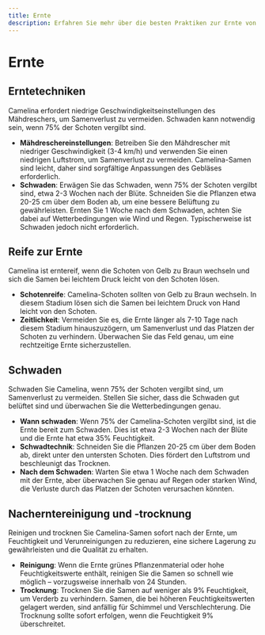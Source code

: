 ```yaml
---
title: Ernte
description: Erfahren Sie mehr über die besten Praktiken zur Ernte von Camelina, einschließlich Zeitpunkt, Techniken und Nacherntebehandlung.
---
```

# Ernte

## Erntetechniken

Camelina erfordert niedrige Geschwindigkeitseinstellungen des Mähdreschers, um Samenverlust zu vermeiden. Schwaden kann notwendig sein, wenn 75% der Schoten vergilbt sind.

- **Mähdreschereinstellungen**: Betreiben Sie den Mähdrescher mit niedriger Geschwindigkeit (3-4 km/h) und verwenden Sie einen niedrigen Luftstrom, um Samenverlust zu vermeiden. Camelina-Samen sind leicht, daher sind sorgfältige Anpassungen des Gebläses erforderlich.
- **Schwaden**: Erwägen Sie das Schwaden, wenn 75% der Schoten vergilbt sind, etwa 2-3 Wochen nach der Blüte. Schneiden Sie die Pflanzen etwa 20-25 cm über dem Boden ab, um eine bessere Belüftung zu gewährleisten. Ernten Sie 1 Woche nach dem Schwaden, achten Sie dabei auf Wetterbedingungen wie Wind und Regen. Typischerweise ist Schwaden jedoch nicht erforderlich.

## Reife zur Ernte

Camelina ist erntereif, wenn die Schoten von Gelb zu Braun wechseln und sich die Samen bei leichtem Druck leicht von den Schoten lösen.

- **Schotenreife**: Camelina-Schoten sollten von Gelb zu Braun wechseln. In diesem Stadium lösen sich die Samen bei leichtem Druck von Hand leicht von den Schoten.
- **Zeitlichkeit**: Vermeiden Sie es, die Ernte länger als 7-10 Tage nach diesem Stadium hinauszuzögern, um Samenverlust und das Platzen der Schoten zu verhindern. Überwachen Sie das Feld genau, um eine rechtzeitige Ernte sicherzustellen.

## Schwaden

Schwaden Sie Camelina, wenn 75% der Schoten vergilbt sind, um Samenverlust zu vermeiden. Stellen Sie sicher, dass die Schwaden gut belüftet sind und überwachen Sie die Wetterbedingungen genau.

- **Wann schwaden**: Wenn 75% der Camelina-Schoten vergilbt sind, ist die Ernte bereit zum Schwaden. Dies ist etwa 2-3 Wochen nach der Blüte und die Ernte hat etwa 35% Feuchtigkeit.
- **Schwadtechnik**: Schneiden Sie die Pflanzen 20-25 cm über dem Boden ab, direkt unter den untersten Schoten. Dies fördert den Luftstrom und beschleunigt das Trocknen.
- **Nach dem Schwaden**: Warten Sie etwa 1 Woche nach dem Schwaden mit der Ernte, aber überwachen Sie genau auf Regen oder starken Wind, die Verluste durch das Platzen der Schoten verursachen könnten.

## Nacherntereinigung und -trocknung

Reinigen und trocknen Sie Camelina-Samen sofort nach der Ernte, um Feuchtigkeit und Verunreinigungen zu reduzieren, eine sichere Lagerung zu gewährleisten und die Qualität zu erhalten.

- **Reinigung**: Wenn die Ernte grünes Pflanzenmaterial oder hohe Feuchtigkeitswerte enthält, reinigen Sie die Samen so schnell wie möglich – vorzugsweise innerhalb von 24 Stunden.
- **Trocknung**: Trocknen Sie die Samen auf weniger als 9% Feuchtigkeit, um Verderb zu verhindern. Samen, die bei höheren Feuchtigkeitswerten gelagert werden, sind anfällig für Schimmel und Verschlechterung. Die Trocknung sollte sofort erfolgen, wenn die Feuchtigkeit 9% überschreitet.